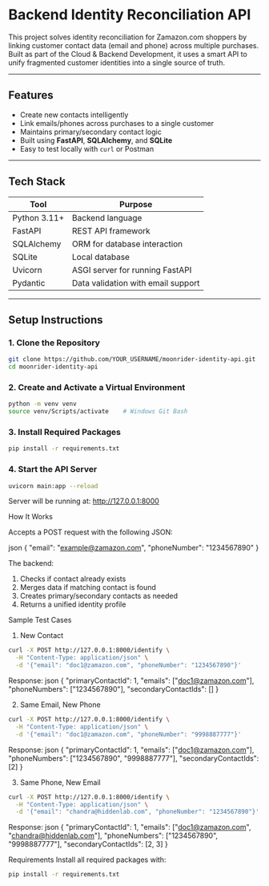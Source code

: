 # Backend Identity Reconciliation API

This project solves identity reconciliation for Zamazon.com shoppers by linking customer contact data (email and phone) across multiple purchases. Built as part of the Cloud & Backend Development, it uses a smart API to unify fragmented customer identities into a single source of truth.

---

##  Features

-  Create new contacts intelligently
-  Link emails/phones across purchases to a single customer
-  Maintains primary/secondary contact logic
-  Built using **FastAPI**, **SQLAlchemy**, and **SQLite**
-  Easy to test locally with `curl` or Postman

---

##  Tech Stack

| Tool         | Purpose                          |
|--------------|----------------------------------|
| Python 3.11+ | Backend language                 |
| FastAPI      | REST API framework               |
| SQLAlchemy   | ORM for database interaction     |
| SQLite       | Local database                   |
| Uvicorn      | ASGI server for running FastAPI  |
| Pydantic     | Data validation with email support |

---

##  Setup Instructions

### 1. Clone the Repository

```bash
git clone https://github.com/YOUR_USERNAME/moonrider-identity-api.git
cd moonrider-identity-api
```
### 2. Create and Activate a Virtual Environment

```bash
python -m venv venv
source venv/Scripts/activate    # Windows Git Bash
```
### 3. Install Required Packages
```bash
pip install -r requirements.txt
```
### 4. Start the API Server
```bash
uvicorn main:app --reload
```
Server will be running at:
 http://127.0.0.1:8000

 How It Works

Accepts a POST request with the following JSON:

json
{
  "email": "example@zamazon.com",
  "phoneNumber": "1234567890"
}

The backend:
1. Checks if contact already exists
2. Merges data if matching contact is found
3. Creates primary/secondary contacts as needed
4. Returns a unified identity profile

Sample Test Cases
1. New Contact

```bash
curl -X POST http://127.0.0.1:8000/identify \
  -H "Content-Type: application/json" \
  -d '{"email": "doc1@zamazon.com", "phoneNumber": "1234567890"}'
```
Response:
json
{
  "primaryContactId": 1,
  "emails": ["doc1@zamazon.com"],
  "phoneNumbers": ["1234567890"],
  "secondaryContactIds": []
}

 2. Same Email, New Phone

```bash
curl -X POST http://127.0.0.1:8000/identify \
  -H "Content-Type: application/json" \
  -d '{"email": "doc1@zamazon.com", "phoneNumber": "9998887777"}'
```
Response:
json
{
  "primaryContactId": 1,
  "emails": ["doc1@zamazon.com"],
  "phoneNumbers": ["1234567890", "9998887777"],
  "secondaryContactIds": [2]
}

3. Same Phone, New Email

```bash
curl -X POST http://127.0.0.1:8000/identify \
  -H "Content-Type: application/json" \
  -d '{"email": "chandra@hiddenlab.com", "phoneNumber": "1234567890"}'
```
Response:
json
{
  "primaryContactId": 1,
  "emails": ["doc1@zamazon.com", "chandra@hiddenlab.com"],
  "phoneNumbers": ["1234567890", "9998887777"],
  "secondaryContactIds": [2, 3]
}

Requirements
Install all required packages with:

```bash
pip install -r requirements.txt
```


